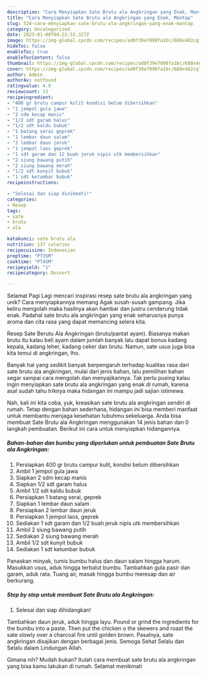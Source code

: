 ```yaml
---
description: "Cara Menyiapkan Sate Brutu ala Angkringan yang Enak, Mantap"
title: "Cara Menyiapkan Sate Brutu ala Angkringan yang Enak, Mantap"
slug: 524-cara-menyiapkan-sate-brutu-ala-angkringan-yang-enak-mantap
category: Uncategorized
date: 2023-01-08T04:22:53.327Z
image: https://img-global.cpcdn.com/recipes/ad0f39e7098fa1bc/680x482cq70/sate-brutu-ala-angkringan-foto-resep-utama.jpg
hideToc: false
enableToc: true
enableTocContent: false
thumbnail: https://img-global.cpcdn.com/recipes/ad0f39e7098fa1bc/680x482cq70/sate-brutu-ala-angkringan-foto-resep-utama.jpg
cover: https://img-global.cpcdn.com/recipes/ad0f39e7098fa1bc/680x482cq70/sate-brutu-ala-angkringan-foto-resep-utama.jpg
author: Admin
authorAv: notfound
ratingvalue: 4.9
reviewcount: 13
recipeingredient:
- "400 gr brutu campur kulit kondisi belum dibersihkan"
- "1 jempol gula jawa"
- "2 sdm kecap manis"
- "1/2 sdt garam halus"
- "1/2 sdt kaldu bubuk"
- "1 batang serai geprek"
- "1 lembar daun salam"
- "2 lembar daun jeruk"
- "1 jempol laos geprek"
- "1 sdt garam dan 12 buah jeruk nipis utk membersihkan"
- "2 siung bawang putih"
- "2 siung bawang merah"
- "1/2 sdt kunyit bubuk"
- "1 sdt ketumbar bubuk"
recipeinstructions:

- "Selesai dan siap dinikmati!"
categories:
- Resep
tags:
- sate
- brutu
- ala

katakunci: sate brutu ala 
nutrition: 137 calories
recipecuisine: Indonesian
preptime: "PT35M"
cooktime: "PT45M"
recipeyield: "1"
recipecategory: Dessert

---
```



Selamat Pagi Lagi mencari inspirasi resep sate brutu ala angkringan yang unik? Cara menyiapkannya memang Agak susah-susah gampang. Jika keliru mengolah maka hasilnya akan hambar dan justru cenderung tidak enak. Padahal sate brutu ala angkringan yang enak seharusnya punya aroma dan cita rasa yang dapat memancing selera kita.


Resep Sate Berutu Ala Angkringan (brutu/pantat ayam). Biasanya makan brutu itu kalau beli ayam dalam jumlah banyak lalu dapat bonus kadang kepala, kadang leher, kadang ceker dan brutu. Namun, sate usus juga bisa kita temui di angkringan, lho.

Banyak hal yang sedikit banyak berpengaruh terhadap kualitas rasa dari sate brutu ala angkringan, mulai dari jenis bahan, lalu pemilihan bahan segar sampai cara mengolah dan menyajikannya. Tak perlu pusing kalau ingin menyiapkan sate brutu ala angkringan yang enak di rumah, karena asal sudah tahu triknya maka hidangan ini mampu jadi sajian istimewa.


Nah, kali ini kita coba, yuk, kreasikan sate brutu ala angkringan sendiri di rumah. Tetap dengan bahan sederhana, hidangan ini bisa memberi manfaat untuk membantu menjaga kesehatan tubuhmu sekeluarga. Anda bisa membuat Sate Brutu ala Angkringan menggunakan 14 jenis bahan dan 0 langkah pembuatan. Berikut ini cara untuk menyiapkan hidangannya.

<!--inarticleads1-->

##### Bahan-bahan dan bumbu yang diperlukan untuk pembuatan Sate Brutu ala Angkringan:

1. Persiapkan 400 gr brutu campur kulit, kondisi belum dibersihkan
1. Ambil 1 jempol gula jawa
1. Siapkan 2 sdm kecap manis
1. Siapkan 1/2 sdt garam halus
1. Ambil 1/2 sdt kaldu bubuk
1. Persiapkan 1 batang serai, geprek
1. Siapkan 1 lembar daun salam
1. Persiapkan 2 lembar daun jeruk
1. Persiapkan 1 jempol laos, geprek
1. Sediakan 1 sdt garam dan 1/2 buah jeruk nipis utk membersihkan
1. Ambil 2 siung bawang putih
1. Sediakan 2 siung bawang merah
1. Ambil 1/2 sdt kunyit bubuk
1. Sediakan 1 sdt ketumbar bubuk


Panaskan minyak, tumis bumbu halus dan daun salam hingga harum. Masukkan usus, aduk hingga terbalut bumbu. Tambahkan gula pasir dan garam, aduk rata. Tuang air, masak hingga bumbu meresap dan air berkurang. 

<!--inarticleads2-->

##### Step by step untuk membuat Sate Brutu ala Angkringan:


1. Selesai dan siap dihidangkan!

Tambahkan daun jeruk, aduk hingga layu. Pound or grind the ingredients for the bumbu into a paste. Then put the chicken o the skewers and roast the sate slowly over a charcoal fire until golden brown. Pasalnya, sate angkringan disajikan dengan berbagai jenis. Semoga Sehat Selalu dan Selalu dalam Lindungan Allah. 

Gimana nih? Mudah bukan? Itulah cara membuat sate brutu ala angkringan yang bisa kamu lakukan di rumah. Selamat menikmati
